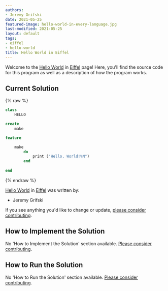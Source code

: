 ```yaml
---
authors:
- Jeremy Grifski
date: 2021-05-25
featured-image: hello-world-in-every-language.jpg
last-modified: 2021-05-25
layout: default
tags:
- eiffel
- hello-world
title: Hello World in Eiffel
---
```


Welcome to the [Hello World](https://sampleprograms.io/projects/hello-world) in [Eiffel](https://sampleprograms.io/languages/eiffel) page! Here, you'll find the source code for this program as well as a description of how the program works.

## Current Solution

{% raw %}

```eiffel
class 
    HELLO

create
    make

feature

    make
        do 
            print ("Hello, World!%N") 
        end
        
end
```

{% endraw %}

[Hello World](https://sampleprograms.io/projects/hello-world) in [Eiffel](https://sampleprograms.io/languages/eiffel) was written by:

- Jeremy Grifski

If you see anything you'd like to change or update, [please consider contributing](https://github.com/TheRenegadeCoder/sample-programs).

## How to Implement the Solution

No 'How to Implement the Solution' section available. [Please consider contributing](https://github.com/TheRenegadeCoder/sample-programs-website).

## How to Run the Solution

No 'How to Run the Solution' section available. [Please consider contributing](https://github.com/TheRenegadeCoder/sample-programs-website).